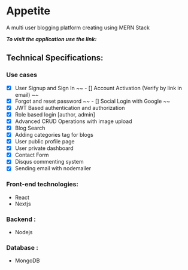 # Appetite 

A multi user blogging platform creating using MERN Stack

<b><i>To visit the application use the link: </i></b> 

## Technical Specifications:

### Use cases
- [x] User Signup and Sign In
~~ - [] Account Activation (Verify by link in email) ~~
- [x] Forgot and reset password
~~ - [] Social Login with Google ~~
- [x] JWT Based authentication and authorization
- [x] Role based login [author, admin]
- [x] Advanced CRUD Operations with image upload
- [x] Blog Search 
- [x] Adding categories tag for blogs
- [x] User public profile page
- [x] User private dashboard
- [x] Contact Form
- [x] Disqus commenting system
- [x] Sending email with nodemailer 

### Front-end technologies:
- React
- Nextjs

### Backend :
- Nodejs

### Database :
- MongoDB
